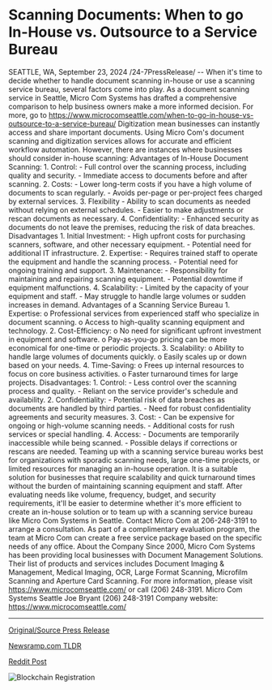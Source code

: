 # Scanning Documents: When to go In-House vs. Outsource to a Service Bureau

SEATTLE, WA, September 23, 2024 /24-7PressRelease/ -- When it's time to decide whether to handle document scanning in-house or use a scanning service bureau, several factors come into play. As a document scanning service in Seattle, Micro Com Systems has drafted a comprehensive comparison to help business owners make a more informed decision. For more, go to https://www.microcomseattle.com/when-to-go-in-house-vs-outsource-to-a-service-bureau/  Digitization mean businesses can instantly access and share important documents. Using Micro Com's document scanning and digitization services allows for accurate and efficient workflow automation. However, there are instances where businesses should consider in-house scanning:  Advantages of In-House Document Scanning:  1.	Control: - Full control over the scanning process, including quality and security. - Immediate access to documents before and after scanning.  2.	Costs: - Lower long-term costs if you have a high volume of documents to scan regularly. - Avoids per-page or per-project fees charged by external services.  3.	Flexibility - Ability to scan documents as needed without relying on external schedules. - Easier to make adjustments or rescan documents as necessary.  4.	Confidentiality: - Enhanced security as documents do not leave the premises, reducing the risk of data breaches. Disadvantages  1.	Initial Investment: - High upfront costs for purchasing scanners, software, and other necessary equipment. - Potential need for additional IT infrastructure.  2.	Expertise: - Requires trained staff to operate the equipment and handle the scanning process. - Potential need for ongoing training and support.  3.	Maintenance: - Responsibility for maintaining and repairing scanning equipment. - Potential downtime if equipment malfunctions.  4.	Scalability: - Limited by the capacity of your equipment and staff. - May struggle to handle large volumes or sudden increases in demand.  Advantages of a Scanning Service Bureau  1.	Expertise: o	Professional services from experienced staff who specialize in document scanning. o	Access to high-quality scanning equipment and technology.  2.	Cost-Efficiency: o	No need for significant upfront investment in equipment and software. o	Pay-as-you-go pricing can be more economical for one-time or periodic projects.  3.	Scalability: o	Ability to handle large volumes of documents quickly. o	Easily scales up or down based on your needs.  4.	Time-Saving: o	Frees up internal resources to focus on core business activities. o	Faster turnaround times for large projects.  Disadvantages:  1.	Control: - Less control over the scanning process and quality. - Reliant on the service provider's schedule and availability.  2.	Confidentiality: - Potential risk of data breaches as documents are handled by third parties. - Need for robust confidentiality agreements and security measures.  3.	Cost: - Can be expensive for ongoing or high-volume scanning needs. - Additional costs for rush services or special handling.  4.	Access: - Documents are temporarily inaccessible while being scanned. - Possible delays if corrections or rescans are needed.  Teaming up with a scanning service bureau works best for organizations with sporadic scanning needs, large one-time projects, or limited resources for managing an in-house operation. It is a suitable solution for businesses that require scalability and quick turnaround times without the burden of maintaining scanning equipment and staff.  After evaluating needs like volume, frequency, budget, and security requirements, it'll be easier to determine whether it's more efficient to create an in-house solution or to team up with a scanning service bureau like Micro Com Systems in Seattle.  Contact Micro Com at 206-248-3191 to arrange a consultation. As part of a complimentary evaluation program, the team at Micro Com can create a free service package based on the specific needs of any office.  About the Company  Since 2000, Micro Com Systems has been providing local businesses with Document Management Solutions. Their list of products and services includes Document Imaging & Management, Medical Imaging, OCR, Large Format Scanning, Microfilm Scanning and Aperture Card Scanning.  For more information, please visit https://www.microcomseattle.com/ or call (206) 248-3191.  Micro Com Systems Seattle Joe Bryant (206) 248-3191 Company website: https://www.microcomseattle.com/ 

---

[Original/Source Press Release](https://www.24-7pressrelease.com/press-release/514563/scanning-documents-when-to-go-in-house-vs-outsource-to-a-service-bureau)
                    

[Newsramp.com TLDR](https://newsramp.com/curated-news/micro-com-systems-releases-comprehensive-comparison-for-document-scanning-options-in-seattle/7e4fa557cafc3edd3c4a125ea19f6e17) 

 



[Reddit Post](https://www.reddit.com/r/Business_NewsRamp/comments/1fneo5t/micro_com_systems_releases_comprehensive/) 



![Blockchain Registration](https://cdn.newsramp.app/24-7PressRelease/qrcode/249/23/lend2B28.webp)